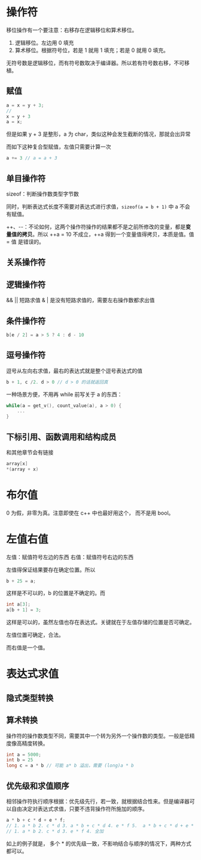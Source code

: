 # 操作符
移位操作有一个要注意：右移存在逻辑移位和算术移位。
1. 逻辑移位。左边用 0 填充
2. 算术移位。根据符号位，若是 1 就用 1 填充；若是 0 就用 0 填充。

无符号数是逻辑移位，而有符号数取决于编译器。所以若有符号数右移，不可移植。

## 赋值

```c
a = x = y + 3;
//
x = y + 3
a = x;
```
但是如果 y + 3 是整形，a 为 char，类似这种会发生截断的情况，那就会出异常

而如下这种复合型赋值，左值只需要计算一次
```c
a += 3 // a = a + 3 
```

## 单目操作符

sizeof：判断操作数类型字节数

同时，判断表达式长度不需要对表达式进行求值，`sizeof(a = b + 1)` 中 a 不会有赋值。

++、--：不论如何，这两个操作符操作的结果都不是之前所修改的变量，都是**变量值的拷贝**。所以 ++a = 10 不成立，++a 得到一个变量值得拷贝，本质是值。值 = 值 是错误的。

## 关系操作符

## 逻辑操作符
&& || 短路求值
& | 是没有短路求值的，需要左右操作数都求出值


## 条件操作符
```c
b[e / 2] = a > 5 ? 4 : d - 10
```

## 逗号操作符
逗号从左向右求值，最右的表达式就是整个逗号表达式的值
```c
b + 1, c /2. d > 0 // d > 0 的话就返回真
```
一种场景方便，不用再 while 前写关于 a 的东西：
```c
while(a = get_v(), count_value(a), a > 0) {
	...
}
```

## 下标引用、函数调用和结构成员
和其他章节会有链接
```c
array[x]
*(array + x)
```


# 布尔值
0 为假，非零为真。注意即使在 c++ 中也最好用这个， 而不是用 bool。


# 左值右值
左值：赋值符号左边的东西
右值：赋值符号右边的东西

左值得保证结果要存在确定位置。所以
```c
b + 25 = a;
```
这样是不可以的，b 的位置是不确定的。而
```c
int a[3];
a[b + 1] = 3;
```
这样是可以的，虽然左值也存在表达式。关键就在于左值存储的位置是否可确定。

左值位置可确定，合法。

而右值是一个值。

# 表达式求值
## 隐式类型转换
## 算术转换
操作符的操作数类型不同，需要其中一个转为另外一个操作数的类型。一般是低精度像高精度转换。

```c
int a = 5000;
int b = 25
long c = a * b // 可能 a* b 溢出，需要 (long)a * b
```

## 优先级和求值顺序
相邻操作符执行顺序根据：优先级先行，若一致，就根据结合性来。但是编译器可以自由决定对表达式求值，只要不违背操作符所施加的顺序。

```c
a * b + c * d + e * f;
// 1. a * b 2. c * d 3. a * b + c * d 4. e * f 5.  a * b + c * d + e * f
// 1. a * b 2. c * d 3. e * f 4. 全加
```

如上的例子就是， 多个 * 的优先级一致，不影响结合与顺序的情况下，两种方式都可以。